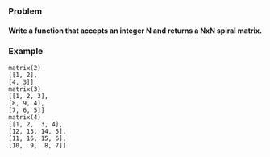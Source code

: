 ### Problem

#### Write a function that accepts an integer N and returns a NxN spiral matrix.

### Example
```
matrix(2)
[[1, 2],
[4, 3]]
matrix(3)
[[1, 2, 3],
[8, 9, 4],
[7, 6, 5]]
matrix(4)
[[1, 2,  3, 4],
[12, 13, 14, 5],
[11, 16, 15, 6],
[10,  9,  8, 7]]
```
